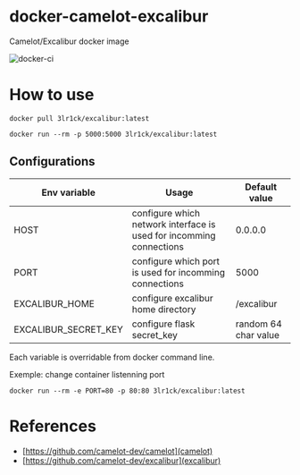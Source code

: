 # docker-camelot-excalibur

Camelot/Excalibur docker image

![docker-ci](https://github.com/lrk/docker-camelot-excalibur/workflows/docker-ci/badge.svg)

# How to use

```
docker pull 3lr1ck/excalibur:latest

docker run --rm -p 5000:5000 3lr1ck/excalibur:latest
```

## Configurations

| Env variable         | Usage                                                               | Default value        |
| -------------------- | ------------------------------------------------------------------- | -------------------- |
| HOST                 | configure which network interface is used for incomming connections | 0.0.0.0              |
| PORT                 | configure which port is used for incomming connections              | 5000                 |
| EXCALIBUR_HOME       | configure excalibur home directory                                  | /excalibur           |
| EXCALIBUR_SECRET_KEY | configure flask secret_key                                          | random 64 char value |

Each variable is overridable from docker command line.

Exemple: change container listenning port

```
docker run --rm -e PORT=80 -p 80:80 3lr1ck/excalibur:latest
```

# References

- [https://github.com/camelot-dev/camelot](camelot)
- [https://github.com/camelot-dev/excalibur](excalibur)
